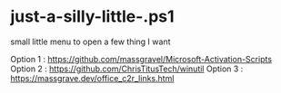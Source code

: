 # just-a-silly-little-.ps1
small little menu to open a few thing I want

Option 1 : https://github.com/massgravel/Microsoft-Activation-Scripts
Option 2 : https://github.com/ChrisTitusTech/winutil
Option 3 : https://massgrave.dev/office_c2r_links.html
